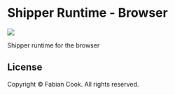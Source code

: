Shipper Runtime - Browser
===============

![](http://media.giphy.com/media/OP7kIfBat5sGY/giphy.gif)

Shipper runtime for the browser

## License

Copyright &copy; Fabian Cook. All rights reserved.